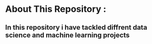 # About This Repository :
## In this repository i have tackled diffrent data science and machine learning projects 
